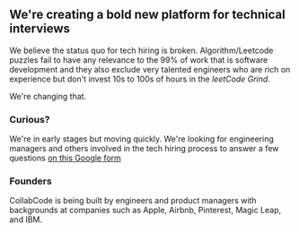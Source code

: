 ## We're creating a bold new platform for technical interviews

We believe the status quo for tech hiring is broken. Algorithm/Leetcode puzzles fail to have any relevance to the 99% of work that is software development and they also exclude very talented engineers who are rich on experience but don't invest 10s to 100s of hours in the *leetCode Grind*.

We're changing that.

### Curious?

We're in early stages but moving quickly. We're looking for engineering managers and others involved in the tech hiring process to answer a few questions [on this Google form](http://www.todo.com)


### Founders

CollabCode is being built by engineers and product managers with backgrounds at companies such as Apple, Airbnb, Pinterest, Magic Leap, and IBM.
